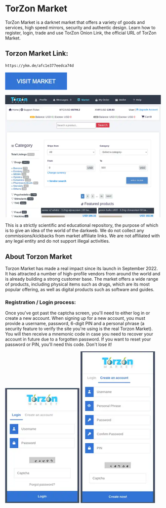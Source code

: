 # TorZon Market
TorZon Market is a darknet market that offers a variety of goods and services, high speed mirrors, security and authentic design. Learn how to register, login, trade and use TorZon Onion Link, the official URL of TorZon Market.

## Torzon Market Link:

```sh
https://ykm.de/afc1e377eedca74d

```
[<img src="/assets/visit-market.webp" width="200">](https://ykm.de/afc1e377eedca74d
)

<a href="https://ykm.de/afc1e377eedca74d
"><img src="/assets/torzon-preview.webp" alt="image" style="max-width: 100%;"><a>

This is a strictly scientific and educational repository, the purpose of which is to give an idea of the world of the darkweb. We do not collect any commissions/kickbacks from market affiliate links. We are not affiliated with any legal entity and do not support illegal activities.

## About Torzon Market
Torzon Market has made a real impact since its launch in September 2022. It has attracted a number of high-profile vendors from around the world and is already building a strong customer base. The market offers a wide range of products, including physical items such as drugs, which are its most popular offering, as well as digital products such as software and guides.

### Registration / Login process:

Once you've got past the captcha screen, you'll need to either log in or create a new account. When signing up for a new account, you must provide a username, password, 6-digit PIN and a personal phrase (a security feature to verify the site you're using is the real Torzon Market). You will then receive a mnemonic code in case you need to recover your account in future due to a forgotten password. If you want to reset your password or PIN, you'll need this code. Don't lose it!

<a href="https://ykm.de/afc1e377eedca74d
"><img src="/assets/torzon-login.webp" alt="image" style="max-width: 100%;"><a>  <a href="https://ykm.de/afc1e377eedca74d
"><img src="/assets/torzon-register.webp" alt="image" style="max-width: 100%;"><a>